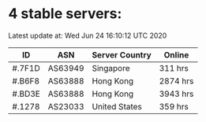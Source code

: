 # 4 stable servers:

Latest update at: Wed Jun 24 16:10:12 UTC 2020

| ID | ASN | Server Country | Online |
| -- | --- | -------------- | ------ |
| #.7F1D | AS63949 | Singapore | 311 hrs |
| #.B6F8 | AS63888 | Hong Kong | 2874 hrs |
| #.BD3E | AS63888 | Hong Kong | 3943 hrs |
| #.1278 | AS23033 | United States | 359 hrs |

